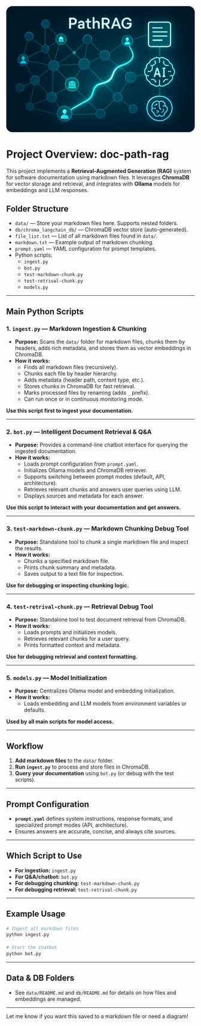 <img src="images/generated-image.png" alt="Project Overview" style="border-radius: 16px;">

# Project Overview: doc-path-rag

This project implements a **Retrieval-Augmented Generation (RAG)** system for software documentation using markdown files. It leverages **ChromaDB** for vector storage and retrieval, and integrates with **Ollama** models for embeddings and LLM responses.

## Folder Structure

- `data/` — Store your markdown files here. Supports nested folders.
- `db/chroma_langchain_db/` — ChromaDB vector store (auto-generated).
- `file_list.txt` — List of all markdown files found in `data/`.
- `markdown.txt` — Example output of markdown chunking.
- `prompt.yaml` — YAML configuration for prompt templates.
- Python scripts:
  - `ingest.py`
  - `bot.py`
  - `test-markdown-chunk.py`
  - `test-retrival-chunk.py`
  - `models.py`

---

## Main Python Scripts

### 1. `ingest.py` — Markdown Ingestion & Chunking

- **Purpose:** Scans the `data/` folder for markdown files, chunks them by headers, adds rich metadata, and stores them as vector embeddings in ChromaDB.
- **How it works:**
  - Finds all markdown files (recursively).
  - Chunks each file by header hierarchy.
  - Adds metadata (header path, content type, etc.).
  - Stores chunks in ChromaDB for fast retrieval.
  - Marks processed files by renaming (adds `_` prefix).
  - Can run once or in continuous monitoring mode.

**Use this script first to ingest your documentation.**

---

### 2. `bot.py` — Intelligent Document Retrieval & Q&A

- **Purpose:** Provides a command-line chatbot interface for querying the ingested documentation.
- **How it works:**
  - Loads prompt configuration from `prompt.yaml`.
  - Initializes Ollama models and ChromaDB retriever.
  - Supports switching between prompt modes (default, API, architecture).
  - Retrieves relevant chunks and answers user queries using LLM.
  - Displays sources and metadata for each answer.

**Use this script to interact with your documentation and get answers.**

---

### 3. `test-markdown-chunk.py` — Markdown Chunking Debug Tool

- **Purpose:** Standalone tool to chunk a single markdown file and inspect the results.
- **How it works:**
  - Chunks a specified markdown file.
  - Prints chunk summary and metadata.
  - Saves output to a text file for inspection.

**Use for debugging or inspecting chunking logic.**

---

### 4. `test-retrival-chunk.py` — Retrieval Debug Tool

- **Purpose:** Standalone tool to test document retrieval from ChromaDB.
- **How it works:**
  - Loads prompts and initializes models.
  - Retrieves relevant chunks for a user query.
  - Prints formatted context and metadata.

**Use for debugging retrieval and context formatting.**

---

### 5. `models.py` — Model Initialization

- **Purpose:** Centralizes Ollama model and embedding initialization.
- **How it works:**
  - Loads embedding and LLM models from environment variables or defaults.

**Used by all main scripts for model access.**

---

## Workflow

1. **Add markdown files** to the `data/` folder.
2. **Run `ingest.py`** to process and store files in ChromaDB.
3. **Query your documentation** using `bot.py` (or debug with the test scripts).

---

## Prompt Configuration

- **`prompt.yaml`** defines system instructions, response formats, and specialized prompt modes (API, architecture).
- Ensures answers are accurate, concise, and always cite sources.

---

## Which Script to Use

- **For ingestion:** `ingest.py`
- **For Q&A/chatbot:** `bot.py`
- **For debugging chunking:** `test-markdown-chunk.py`
- **For debugging retrieval:** `test-retrival-chunk.py`

---

## Example Usage

```bash
# Ingest all markdown files
python ingest.py

# Start the chatbot
python bot.py
```

---

## Data & DB Folders

- See `data/README.md` and `db/README.md` for details on how files and embeddings are managed.

---

Let me know if you want this saved to a markdown file or need a diagram!
